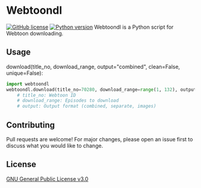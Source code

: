 # Webtoondl
[![GitHub license](https://img.shields.io/github/license/Naereen/StrapDown.js.svg)](https://github.com/Ycmelon/webtoondl/blob/master/LICENSE) [![Python version](https://img.shields.io/badge/Python-3.8-Blue.svg)](https://shields.io/)
Webtoondl is a Python script for Webtoon downloading.

## Usage
download(title_no, download_range, output="combined", clean=False, unique=False):
```python
import webtoondl
webtoondl.download(title_no=70280, download_range=range(1, 132), output="combined")
	# title_no: Webtoon ID
	# download_range: Episodes to download
	# output: Output format (combined, separate, images)
```

## Contributing
Pull requests are welcome! For major changes, please open an issue first to discuss what you would like to change.

## License
[GNU General Public License v3.0](https://choosealicense.com/licenses/gpl-3.0/)

